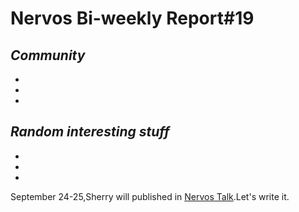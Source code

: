 # Nervos Bi-weekly Report#19


## ***Community***

-

-

-

## ***Random interesting stuff***

-

-

-


September 24-25,Sherry will published in [Nervos Talk](https://talk.nervos.org/).Let's write it.
